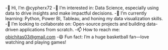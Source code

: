 -👋 Hi, I’m @cypherx72
-👀 I’m interested in: Data Science, especially using data to drive insights and make impactful decisions.
-🌱 I’m currently learning: Python, Power BI, Tableau, and honing my data visualization skills.
-💞️ I’m looking to collaborate on: Open-source projects and building data-driven applications from scratch.
-📫 How to reach me: obichitas03@gmail.com
-😄 Fun fact: I’m a huge basketball fan—love watching and playing games!
